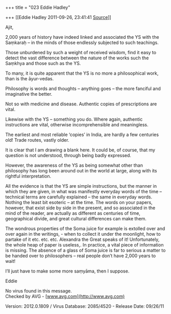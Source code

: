 +++
title = "023 Eddie Hadley"

+++
[[Eddie Hadley	2011-09-26, 23:41:41 [Source](https://groups.google.com/g/samskrita/c/QIlRjvk4plU)]]



Ajit,







 2,000 years of history have indeed linked and associated the YS with the Saṃkaraḥ – in the minds of those endlessly subjected to such teachings.



Those unburdened by such a weight of received wisdom, find it easy to detect the vast difference between the nature of the works such the Saṃkhya and those such as the YS.

To many, it is quite apparent that the YS is no more a philosophical work, than is the āyur-vedas.



Philosophy is words and thoughts – anything goes – the more fanciful and imaginative the better.

Not so with medicine and disease. Authentic copies of prescriptions are vital.



Likewise with the YS – something you do. Where again, authentic instructions are vital, otherwise incomprehensible and meaningless.



The earliest and most reliable ‘copies’ in India, are hardly a few centuries old! Trade routes, vastly older.



It is clear that I am drawing a blank here. It could be, of course, that my question is not understood, through being badly expressed.

However, the awareness of the YS as being somewhat other than philosophy has long been around out in the world at large, along with its rightful interpretation.



All the evidence is that the YS are simple instructions, but the manner in which they are given, in what was manifestly everyday words of the time – technical terms are carefully explained – the same in everyday words. Nothing the least bit esoteric – at the time. The words on your papers, however, that exist side by side in the present, and so associated in the mind of the reader, are actually as different as centuries of time, geographical divide, and great cultural differences can make them.



The wondrous properties of the Soma juice for example is extolled over and over again in the writings, - when to collect it under the moonlight, how to partake of it etc. etc. etc. Alexandra the Great speaks of it! Unfortunately, the whole heap of paper is useless,. In practice, a vital piece of information is missing. The absence of a glass of Soma juice is far to serious a matter to be handed over to philosophers – real people don’t have 2,000 years to wait!



I’ll just have to make some more saṃyāma, then I suppose.



Eddie



No virus found in this message.  
Checked by AVG - [www.avg.com](http://www.avg.com)  

Version: 2012.0.1809 / Virus Database: 2085/4520 - Release Date: 09/26/11

